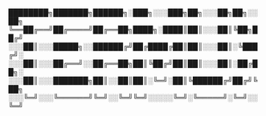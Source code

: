 ████████╗███████╗██████╗░███╗░░░███╗██╗░░░██╗██╗░░██╗
╚══██╔══╝██╔════╝██╔══██╗████╗░████║██║░░░██║╚██╗██╔╝
░░░██║░░░█████╗░░██████╔╝██╔████╔██║██║░░░██║░╚███╔╝░
░░░██║░░░██╔══╝░░██╔══██╗██║╚██╔╝██║██║░░░██║░██╔██╗░
░░░██║░░░███████╗██║░░██║██║░╚═╝░██║╚██████╔╝██╔╝╚██╗
░░░╚═╝░░░╚══════╝╚═╝░░╚═╝╚═╝░░░░░╚═╝░╚═════╝░╚═╝░░╚═╝

